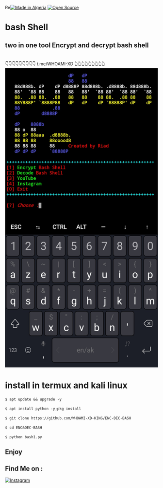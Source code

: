 Re<a href="#"><img title="Made in Algeria" src="https://img.shields.io/badge/MADE%20IN-Algérie-green?colorA=%23ff0000&colorB=%23017e40&style=for-the-badge"></a>
  <a href="#"><img title="Open Source" src="https://img.shields.io/badge/Open%20Source-%E2%9D%A4-green?style=for-the-badge"></a>
# bash Shell

## two in one tool Encrypt and decrypt bash shell 
#
👇👇👇👇👇👇👇👇👇
t.me/WHOAMI-XD
👆👆👆👆👆👆👆👆👆
<img src="Screenshot.jpg">

# install in termux and kali linux

``
$ apt update && upgrade -y
``

``
$ apt install python -y;pkg install 
``

``
$ git clone https://github.com/WHOAMI-XD-KING/ENC-DEC-BASH
``

``
$ cd ENC&DEC-BASH
``

``
$ python bash1.py
``

## Enjoy 

## Find Me on :

[![Instagram](https://img.shields.io/badge/instagram-husseinboit-orange?style=for-the-badge&logo=instagram)](https://www.instagram.com/husseinboit)
